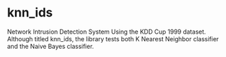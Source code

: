 # knn_ids

Network Intrusion Detection System
Using the KDD Cup 1999 dataset.
Although titled knn_ids, the library tests both K Nearest Neighbor classifier and the Naive Bayes classifier.
